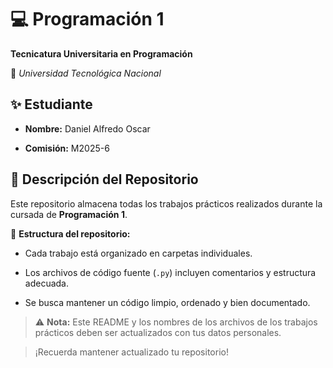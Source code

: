# 💻 Programación 1  
 

**Tecnicatura Universitaria en Programación**  
 

📍 *Universidad Tecnológica Nacional*  
 


 

## ✨ Estudiante  
 

- **Nombre:** Daniel Alfredo Oscar  
 

- **Comisión:** M2025-6  
 


 

## 📂 Descripción del Repositorio  
 

Este repositorio almacena todas los trabajos prácticos realizados durante la cursada de **Programación 1**.  
 


 

📌 **Estructura del repositorio:**  
 

- Cada trabajo está organizado en carpetas individuales.  
 

- Los archivos de código fuente (`.py`) incluyen comentarios y estructura adecuada.  
 

- Se busca mantener un código limpio, ordenado y bien documentado.  
 


 

> ⚠️ **Nota:** Este README y los nombres de los archivos de los trabajos prácticos deben ser actualizados con tus datos personales.
 

> 
 

> ¡Recuerda mantener actualizado tu repositorio!

